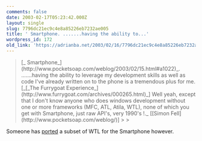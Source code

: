 ```yaml
---
comments: false
date: 2003-02-17T05:23:42.000Z
layout: single
slug: 7796dc21ec9c4e8a85226eb7232ae005
title: ' Smartphone. .......having the ability to...'
wordpress_id: 172
old_link: 'https://adrianba.net/2003/02/16/7796dc21ec9c4e8a85226eb7232ae005/'
---
```

<blockquote>[_
Smartphone_](http://www.pocketsoap.com/weblog/2003/02/15.html#a1022)_. .......having the ability to leverage my
development skills as well as code I've already written on to the
phone is a tremendous plus for me.
[_[_The
Furrygoat Experience_](http://www.furrygoat.com/archives/000265.html)_] Well yeah, except that I don't
know anyone who does windows development without one or more
frameworks (MFC, ATL, Atila, WTL), none of which you get with
Smartphone, just raw API's, very 1990's !._
[[Simon
Fell](http://www.pocketsoap.com/weblog/)]
> 
> </blockquote>

Someone has
[ported](http://www.smartphonedn.com/articles/wtl_port.html)
a subset of WTL for the Smartphone however.
